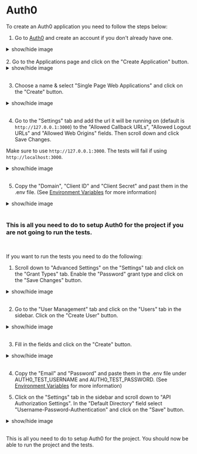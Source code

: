 # Auth0

To create an Auth0 application you need to follow the steps below:

1. Go to [Auth0](https://auth0.com/) and create an account if you don't already have one.

<details>
<summary>show/hide image</summary>
<img src="step1.png" alt="Create Auth0 Account" width="750"/>
</details>
<br/>
2. Go to the Applications page and click on the "Create Application" button.

<details>
<summary>show/hide image</summary>
<img src="step2.png" alt="Create Application" width="750"/>
</details>
<br/>

3. Choose a name & select "Single Page Web Applications" and click on the "Create" button.

<details>
<summary>show/hide image</summary>
<img src="step3.png" alt="Choose settings and create" width="750"/>
</details>
<br/>

4. Go to the "Settings" tab and add the url it will be running on (default is `http://127.0.0.1:3000`) to the "Allowed Callback URLs", "Allowed Logout URLs" and "Allowed Web Origins" fields. Then scroll down and click Save Changes.

Make sure to use `http://127.0.0.1:3000`. The tests will fail if using `http://localhost:3000`.

<details>
<summary>show/hide image</summary>
<img src="step4.png" alt="Setup Allowed Callback URLs, Allowed Logout URLs and Allowed Web Origins" width="750"/>
</details>
<br/>

5. Copy the "Domain", "Client ID" and "Client Secret" and past them in the .env file. (See [Environment Variables](../environmentVariables.md) for more information)

<details>
<summary>show/hide image</summary>
<img src="step5.png" alt="Copy Domain, Client ID and Client Secret" width="750"/>
</details>
<br/>

### This is all you need to do to setup Auth0 for the project if you are not going to run the tests.

<br/>

If you want to run the tests you need to do the following:

1. Scroll down to "Advanced Settings" on the "Settings" tab and click on the "Grant Types" tab. Enable the "Password" grant type and click on the "Save Changes" button.

<details>
<summary>show/hide image</summary>
<img src="step6.png" alt="Enable Password Grant Type" width="750"/>
</details>
<br/>

2. Go to the "User Management" tab and click on the "Users" tab in the sidebar. Click on the "Create User" button.

<details>
<summary>show/hide image</summary>
<img src="step7.png" alt="Create User" width="750"/>
</details>
<br/>

3. Fill in the fields and click on the "Create" button.

<details>
<summary>show/hide image</summary>
<img src="step8.png" alt="Fill in fields and create" width="750"/>
</details>
<br/>

4. Copy the "Email" and "Password" and paste them in the .env file under AUTH0_TEST_USERNAME and AUTH0_TEST_PASSWORD. (See [Environment Variables](../environmentVariables.md) for more information)

5. Click on the "Settings" tab in the sidebar and scroll down to "API Authorization Settings". In the "Default Directory" field select "Username-Password-Authentication" and click on the "Save" button.
<details>
<summary>show/hide image</summary>
<img src="step9.png" alt="Setup Default Directory" width="750"/>
</details>
<br/>

This is all you need to do to setup Auth0 for the project. You should now be able to run the project and the tests.
